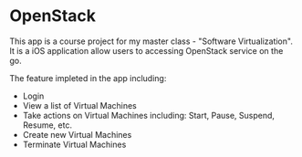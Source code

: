 OpenStack
=========

This app is a course project for my master class - "Software Virtualization". It is a iOS application allow users to accessing OpenStack service on the go.

The feature impleted in the app including:
* Login
* View a list of Virtual Machines
* Take actions on Virtual Machines including: Start, Pause, Suspend, Resume, etc.
* Create new Virtual Machines
* Terminate Virtual Machines


